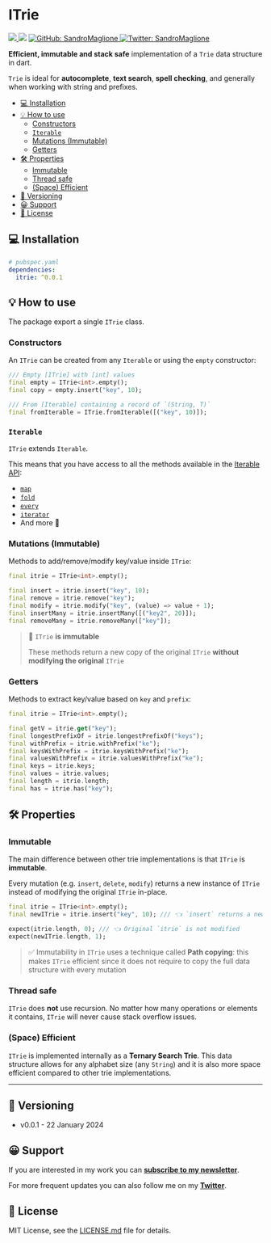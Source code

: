 <h1>ITrie</h1>

<p>
    <a href="https://github.com/SandroMaglione/itrie">
    <img src="https://img.shields.io/github/stars/SandroMaglione/itrie?logo=github" />
    </a>
    <!-- <img src="https://img.shields.io/pub/v/fpdart?include_prereleases" /> -->
    <img src="https://img.shields.io/github/license/SandroMaglione/itrie?logo=github" />
    <a href="https://github.com/SandroMaglione">
    <img alt="GitHub: SandroMaglione" src="https://img.shields.io/github/followers/SandroMaglione?label=Follow&style=social" target="_blank" />
    </a>
    <a href="https://twitter.com/SandroMaglione">
    <img alt="Twitter: SandroMaglione" src="https://img.shields.io/twitter/follow/SandroMaglione.svg?style=social" target="_blank" />
    </a>
</p>


**Efficient, immutable and stack safe** implementation of a `Trie` data structure in dart.

`Trie` is ideal for **autocomplete**, **text search**, **spell checking**, and generally when working with string and prefixes.

- [💻 Installation](#-installation)
- [💡 How to use](#-how-to-use)
  - [Constructors](#constructors)
  - [`Iterable`](#iterable)
  - [Mutations (Immutable)](#mutations-immutable)
  - [Getters](#getters)
- [🛠️ Properties](#️-properties)
  - [Immutable](#immutable)
  - [Thread safe](#thread-safe)
  - [(Space) Efficient](#space-efficient)
- [📃 Versioning](#-versioning)
- [😀 Support](#-support)
- [👀 License](#-license)



## 💻 Installation

```yaml
# pubspec.yaml
dependencies:
  itrie: ^0.0.1
```

## 💡 How to use
The package export a single `ITrie` class.

### Constructors
An `ITrie` can be created from any `Iterable` or using the `empty` constructor:

```dart
/// Empty [ITrie] with [int] values
final empty = ITrie<int>.empty();
final copy = empty.insert("key", 10);

/// From [Iterable] containing a record of `(String, T)`
final fromIterable = ITrie.fromIterable([("key", 10)]);
```

### `Iterable`
`ITrie` extends `Iterable`.

This means that you have access to all the methods
available in the [Iterable API](https://api.dart.dev/stable/3.2.5/dart-core/Iterable-class.html#instance-methods):
- [`map`](https://api.dart.dev/stable/3.2.5/dart-core/Iterable/map.html)
- [`fold`](https://api.dart.dev/stable/3.2.5/dart-core/Iterable/fold.html)
- [`every`](https://api.dart.dev/stable/3.2.5/dart-core/Iterable/every.html)
- [`iterator`](https://api.dart.dev/stable/3.2.5/dart-core/Iterable/iterator.html)
- And more 🚀

### Mutations (Immutable)
Methods to add/remove/modify key/value inside `ITrie`:

```dart
final itrie = ITrie<int>.empty();

final insert = itrie.insert("key", 10);
final remove = itrie.remove("key");
final modify = itrie.modify("key", (value) => value + 1);
final insertMany = itrie.insertMany([("key2", 20)]);
final removeMany = itrie.removeMany(["key"]);
```

> 🧱 `ITrie` **is immutable**
> 
> These methods return a new copy of the original `ITrie`
> **without modifying the original** `ITrie`

### Getters
Methods to extract key/value based on `key` and `prefix`:

```dart
final itrie = ITrie<int>.empty();

final getV = itrie.get("key");
final longestPrefixOf = itrie.longestPrefixOf("keys");
final withPrefix = itrie.withPrefix("ke");
final keysWithPrefix = itrie.keysWithPrefix("ke");
final valuesWithPrefix = itrie.valuesWithPrefix("ke");
final keys = itrie.keys;
final values = itrie.values;
final length = itrie.length;
final has = itrie.has("key");
```

## 🛠️ Properties

### Immutable
The main difference between other trie implementations is that `ITrie` is **immutable**.

Every mutation (e.g. `insert`, `delete`, `modify`) returns a new instance of `ITrie` instead of modifying the original `ITrie` in-place.

```dart
final itrie = ITrie<int>.empty();
final newITrie = itrie.insert("key", 10); /// 👈 `insert` returns a new [ITrie]

expect(itrie.length, 0); /// 👈 Original `itrie` is not modified
expect(newITrie.length, 1);
```

> ✅ Immutability in `ITrie` uses a technique called **Path copying**: this makes `ITrie` efficient since it does not require to copy the full data structure with every mutation 

### Thread safe
`ITrie` does **not** use recursion. No matter how many operations or elements it contains, `ITrie` will never cause stack overflow issues.

### (Space) Efficient
`ITrie` is implemented internally as a **Ternary Search Trie**. This data structure allows for any alphabet size (any `String`) and it is also more space efficient compared to other trie implementations.


***


## 📃 Versioning

- v0.0.1 - 22 January 2024

## 😀 Support

If you are interested in my work you can [**subscribe to my newsletter**](https://www.sandromaglione.com/newsletter). 

For more frequent updates you can also follow me on my [**Twitter**](https://twitter.com/SandroMaglione).

## 👀 License

MIT License, see the [LICENSE.md](https://github.com/SandroMaglione/itrie/blob/main/LICENSE) file for details.
